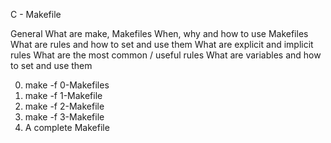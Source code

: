 C - Makefile

General
What are make, Makefiles
When, why and how to use Makefiles
What are rules and how to set and use them
What are explicit and implicit rules
What are the most common / useful rules
What are variables and how to set and use them

0. make -f 0-Makefiles
1. make -f 1-Makefile
2. make -f 2-Makefile
3. make -f 3-Makefile
4. A complete Makefile
